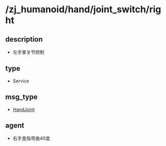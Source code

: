 # /zj_humanoid/hand/joint_switch/right

## description
- 左手掌关节控制

## type
- Service

## msg_type
- [HandJoint](../../../../../zj_humanoid_types.md#HandJoint)

## agent
- 右手食指弯曲40度

